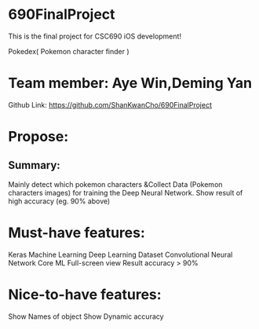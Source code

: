 # 690FinalProject
This is the final project for CSC690 iOS development!

Pokedex( Pokemon character finder ) 

Team member: Aye Win,Deming Yan
==============================================

Github Link: https://github.com/ShanKwanCho/690FinalProject

Propose:
==============
Summary:
----------
Mainly detect which pokemon characters &Collect Data (Pokemon characters images) for training the Deep
Neural Network. Show result of high accuracy (eg. 90% above)


Must-have features:
=========================================
Keras
Machine Learning
Deep Learning Dataset
Convolutional Neural Network 
Core ML
Full-screen view
Result accuracy > 90%


Nice-to-have features:
===========================================
Show Names of object
Show Dynamic accuracy
